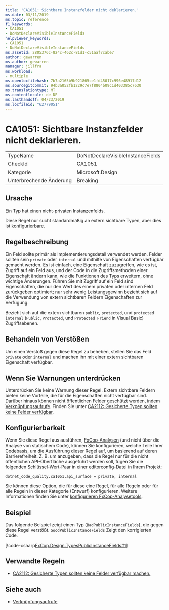 ```yaml
---
title: 'CA1051: Sichtbare Instanzfelder nicht deklarieren.'
ms.date: 03/11/2019
ms.topic: reference
f1_keywords:
- CA1051
- DoNotDeclareVisibleInstanceFields
helpviewer_keywords:
- CA1051
- DoNotDeclareVisibleInstanceFields
ms.assetid: 2805376c-824c-462c-81d1-c51aaf7cabe7
author: gewarren
ms.author: gewarren
manager: jillfra
ms.workload:
- multiple
ms.openlocfilehash: 7b7a2165b9b921865ce1fd45017c996e48917d12
ms.sourcegitcommit: 94b3a052fb1229c7e7f8804b09c1d403385c7630
ms.translationtype: MT
ms.contentlocale: de-DE
ms.lasthandoff: 04/23/2019
ms.locfileid: "62779051"
---
```

# <a name="ca1051-do-not-declare-visible-instance-fields"></a>CA1051: Sichtbare Instanzfelder nicht deklarieren.

|||
|-|-|
|TypeName|DoNotDeclareVisibleInstanceFields|
|CheckId|CA1051|
|Kategorie|Microsoft.Design|
|Unterbrechende Änderung|Breaking|

## <a name="cause"></a>Ursache

Ein Typ hat einen nicht-privaten Instanzenfelds.

Diese Regel nur sucht standardmäßig an extern sichtbare Typen, aber dies ist [konfigurierbare](#configurability).

## <a name="rule-description"></a>Regelbeschreibung

Ein Feld sollte primär als Implementierungsdetail verwendet werden. Felder sollten sein `private` oder `internal` und mithilfe von Eigenschaften verfügbar gemacht werden. Es ist einfach, eine Eigenschaft zuzugreifen, wie es ist, Zugriff auf ein Feld aus, und der Code in die Zugriffsmethoden einer Eigenschaft ändern kann, wie die Funktionen des Typs erweitern, ohne wichtige Änderungen. Führen Sie mit Zugriff auf ein Feld sind Eigenschaften, die nur den Wert des einem privaten oder internen Feld zurückgeben optimiert; nur sehr wenig Leistungsgewinn bezieht sich auf die Verwendung von extern sichtbaren Feldern Eigenschaften zur Verfügung.

Bezieht sich auf die extern sichtbaren `public`, `protected`, und `protected internal` (`Public`, `Protected`, und `Protected Friend` in Visual Basic) Zugriffsebenen.

## <a name="how-to-fix-violations"></a>Behandeln von Verstößen

Um einen Verstoß gegen diese Regel zu beheben, stellen Sie das Feld `private` oder `internal` und machen ihn mit einer extern sichtbaren Eigenschaft verfügbar.

## <a name="when-to-suppress-warnings"></a>Wenn Sie Warnungen unterdrücken

Unterdrücken Sie keine Warnung dieser Regel. Extern sichtbare Feldern bieten keine Vorteile, die für die Eigenschaften nicht verfügbar sind. Darüber hinaus können nicht öffentlichen Felder geschützt werden, indem [Verknüpfungsaufrufe](/dotnet/framework/misc/link-demands). Finden Sie unter [CA2112: Gesicherte Typen sollten keine Felder verfügbar](../code-quality/ca2112-secured-types-should-not-expose-fields.md).

## <a name="configurability"></a>Konfigurierbarkeit

Wenn Sie diese Regel aus ausführen, [FxCop-Analysen](install-fxcop-analyzers.md) (und nicht über die Analyse von statischem Code), können Sie konfigurieren, welche Teile Ihrer Codebasis, um die Ausführung dieser Regel auf, um basierend auf deren Barrierefreiheit. Z. B. um anzugeben, dass die Regel nur für die nicht öffentlichen API-Oberfläche ausgeführt werden soll, fügen Sie die folgenden Schlüssel-Wert-Paar in einer editorconfig-Datei in Ihrem Projekt:

```
dotnet_code_quality.ca1051.api_surface = private, internal
```

Sie können diese Option, die für diese eine Regel, für alle Regeln oder für alle Regeln in dieser Kategorie (Entwurf) konfigurieren. Weitere Informationen finden Sie unter [konfigurieren FxCop-Analysetools](configure-fxcop-analyzers.md).

## <a name="example"></a>Beispiel

Das folgende Beispiel zeigt einen Typ (`BadPublicInstanceFields`), die gegen diese Regel verstößt. `GoodPublicInstanceFields` Zeigt den korrigierten Code.

[!code-csharp[FxCop.Design.TypesPublicInstanceFields#1](../code-quality/codesnippet/CSharp/ca1051-do-not-declare-visible-instance-fields_1.cs)]

## <a name="related-rules"></a>Verwandte Regeln

- [CA2112: Gesicherte Typen sollten keine Felder verfügbar machen.](../code-quality/ca2112-secured-types-should-not-expose-fields.md)

## <a name="see-also"></a>Siehe auch

- [Verknüpfungsaufrufe](/dotnet/framework/misc/link-demands)